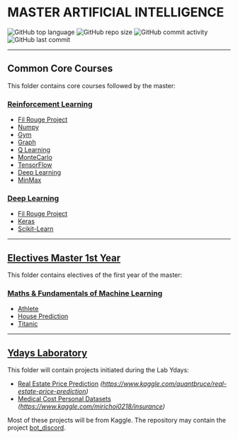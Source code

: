# **MASTER ARTIFICIAL INTELLIGENCE**

![GitHub top language](https://img.shields.io/github/languages/top/vivimouret29/mast1_ai)
![GitHub repo size](https://img.shields.io/github/repo-size/vivimouret29/mast1_ai)
![GitHub commit activity](https://img.shields.io/github/commit-activity/w/vivimouret29/mast1_ai)
![GitHub last commit](https://img.shields.io/github/last-commit/vivimouret29/mast1_ai)

---
## Common Core Courses

This folder contains core courses followed by the master:

### **[Reinforcement Learning](./reinforcement_learning)**
  - [Fil Rouge Project](./reinforcement_learning/fil-rouge)
  - [Numpy](./reinforcement_learning/tp_numpy)
  - [Gym](./reinforcement_learning/tp_gym)
  - [Graph](./reinforcement_learning/tp_graph)
  - [Q Learning](./reinforcement_learning/tp_qlearning)
  - [MonteCarlo](./reinforcement_learning/tp_montecarlo)
  - [TensorFlow](./reinforcement_learning/tp_tensorflow)
  - [Deep Learning](./reinforcement_learning/tp_deeplearning)
  - [MinMax](./reinforcement_learning/tp_minmax)

### **[Deep Learning](./deep_learning)**
  - [Fil Rouge Project](./deep_learning/fil-rouge)
  - [Keras](./deep_learning/keras)
  - [Scikit-Learn](./deep_learning/scikit-learn-mlp)

---
## [Electives Master 1st Year](./electives_fy)

This folder contains electives of the first year of the master:

### [Maths &amp; Fundamentals of Machine Learning](./electives_fy/maths_f)
  - [Athlete](./electives_fy/maths_f/athlete)
  - [House Prediction](./electives_fy/maths_f/house_predict)
  - [Titanic](./electives_fy/maths_f/titanic)

---
## [Ydays Laboratory](./ydays)

This folder will contain projects initiated during the Lab Ydays:

- [Real Estate Price Prediction](./ydays/real_estate/)  *(https://www.kaggle.com/quantbruce/real-estate-price-prediction)*
- [Medical Cost Personal Datasets](./ydays/medical_cost_personal/)  *(https://www.kaggle.com/mirichoi0218/insurance)*

Most of these projects will be from Kaggle.
The repository may contain the project [bot_discord](https://github.com/vivimouret29/bot_discord).

